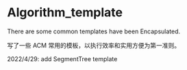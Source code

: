 # Algorithm_template
There are some common templates have been  Encapsulated.

写了一些 ACM 常用的模板，以执行效率和实用方便为第一准则。

2022/4/29: add SegmentTree template
